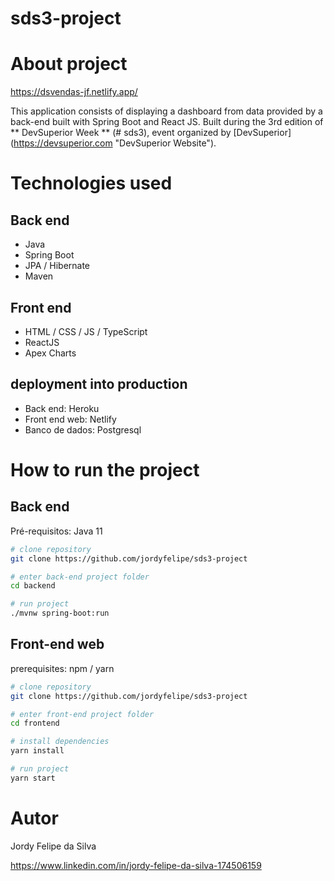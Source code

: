 # sds3-project

# About project

https://dsvendas-jf.netlify.app/

This application consists of displaying a dashboard from data provided by a back-end built with Spring Boot and React JS.
Built during the 3rd edition of ** DevSuperior Week ** (# sds3), event organized by [DevSuperior] (https://devsuperior.com "DevSuperior Website").

# Technologies used
## Back end
- Java
- Spring Boot
- JPA / Hibernate
- Maven
## Front end
- HTML / CSS / JS / TypeScript
- ReactJS
- Apex Charts
## deployment into production
- Back end: Heroku
- Front end web: Netlify
- Banco de dados: Postgresql

# How to run the project

## Back end
Pré-requisitos: Java 11

```bash
# clone repository
git clone https://github.com/jordyfelipe/sds3-project

# enter back-end project folder
cd backend

# run project
./mvnw spring-boot:run
```

## Front-end web
prerequisites: npm / yarn

```bash
# clone repository
git clone https://github.com/jordyfelipe/sds3-project

# enter front-end project folder
cd frontend

# install dependencies
yarn install

# run project
yarn start
```

# Autor

Jordy Felipe da Silva

https://www.linkedin.com/in/jordy-felipe-da-silva-174506159
